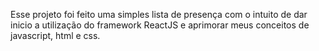 Esse projeto foi feito uma simples lista de presença com o intuito de dar inicio a utilização do framework ReactJS e aprimorar meus conceitos de javascript, html e css.
